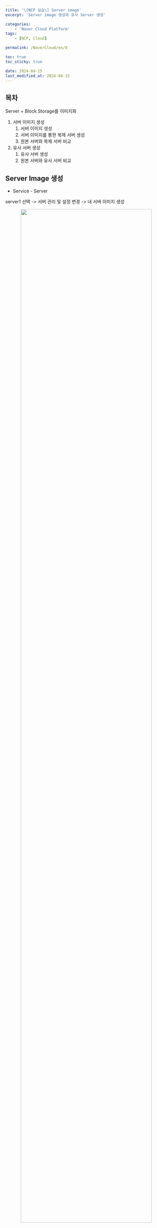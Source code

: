 ```yaml
---
title: '\[NCP 실습\] Server image'
excerpt: 'Server image 생성과 유사 Server 생성'

categories:
    - 'Naver Cloud Platform'
tags:
    - [NCP, Cloud]

permalink: /NaverCloud/ex/8

toc: true
toc_sticky: true

date: 2024-04-15
last_modified_at: 2024-04-15
---
```


## 목차

Server + Block Storage를 이미지화

1. 서버 이미지 생성
    1. 서버 이미지 생성
    2. 서버 이미지를 통한 복제 서버 생성
    3. 원본 서버와 복제 서버 비교
2. 유사 서버 생성
    1. 유사 서버 생성
    2. 원본 서버와 유사 서버 비교

## Server Image 생성

-   Service - Server

server1 선택 -> 서버 관리 및 설정 변경 -> 내 서버 이미지 생성

<p align = "center">
    <img src="/assets/images/NCP/ex8-1.png" width="90%">
</p>

생성된 서버 이미지는 원본 서버에서 적용된 스토리지까지 모두 포함

<p align = "center">
    <img src="/assets/images/NCP/ex8-2.png" width="90%">
</p>

### Server Image를 통한 복제 Server 생성

-   Service - Server Image

server1-img 선택 -> 서버 생성

<p align = "center">
    <img src="/assets/images/NCP/ex8-3.png" width="90%">
</p>

최초로 이미지를 활용하여 서버를 생성할 경우 서버 생성 콘솔 선택 창이 나타난다. 이번 실습에서는 기존 콘솔 화면 선택한다.

<p align = "center">
    <img src="/assets/images/NCP/ex8-4.png" width="90%">
</p>

콘솔 화면을 선택하면 서버 생성 콘솔이 나타남. 필요한 변수 값 입력

<p align = "center">
    <img src="/assets/images/NCP/ex8-5.png" width="90%">
</p>

-   VPC
-   Subnet
-   스토리지 종류
-   서버 세대
-   서버 타입
-   요금제 선택
-   서버 개수
-   서버 이름
-   Network Interface

### 원본서버와 복제 서버 비교

원본 서버

<p align = "center">
    <img src="/assets/images/NCP/ex8-6.png" width="90%">
</p>

복제 서버

<p align = "center">
    <img src="/assets/images/NCP/ex8-7.png" width="90%">
</p>

-   비교

    -   원본 서버와 생성 서버의 OS 및 스토리지 개수/ 크기 동일

    -   복제 서버의 공인 IP를 통해 아파치 웹 서버의 디폴트 페이지 확인

    -   원본 서버에서 설치된 소프트웨어가 그대로 적용

    -   복제 서버에 접속 -> 원본 서버의 변경된 비밀번호는 복제 서버에 적용되지 않음: 인증키를 통해 확인한 관리자 비밀번호 사용

    -   원본서버와 복제 서버의 파티션 구조, 파일 시스템, UUID가 같음 소프트웨어적으로 동일

## 유사 Server 생성

서버 선택 -> 서버 관리 및 설정 변경 -> 유사 서버 생성

<p align = "center">
    <img src="/assets/images/NCP/ex8-8.png" width="90%">
</p>

유사 서버를 생성할 경우 원본 서버의 이름을 제외한 거의 모든 영역에서 동일한 파라미터를 가지며 수정할 수 없다.

<p align = "center">
    <img src="/assets/images/NCP/ex8-9.png" width="90%">
</p>

### 원본 서버와 유사 서버 비교

<p align = "center">
    <img src="/assets/images/NCP/ex8-10.png" width="90%">
</p>

동일한 스펙의 서버 생성
서버 기본 스토리지만 적용
공인 IP 생성되지 않음

유사 서버에 공인 IP를 적용 후 웹 브라우저에서 접속
유사 서버에서는 기본 OS 이미지만 적용(아파치 웹서버는 적용되지 않음 -> Init Script 적용 안됨)

